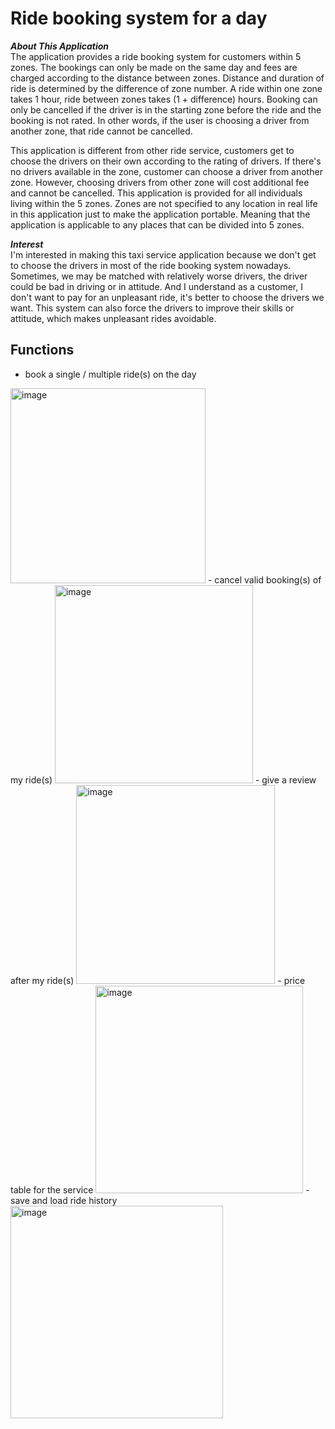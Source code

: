 # Ride booking system for a day 


***About This Application*** \
The application provides a ride booking system for customers within 5 zones. 
The bookings can only be made on the same day and fees are charged according to the distance between zones. 
Distance and duration of ride is determined by the difference of zone number.
A ride within one zone takes 1 hour, ride between zones takes (1 + difference) hours. 
Booking can only be cancelled if the driver is in the starting zone before the ride and the booking is not rated.
In other words, if the user is choosing a driver from another zone, that ride cannot be cancelled.

This application is different from other ride service, customers get to choose the drivers on their own according to the rating of drivers.
If there's no drivers available in the zone, customer can choose a driver from another zone. 
However, choosing drivers from other zone will cost additional fee and cannot be cancelled.
This application is provided for all individuals living within the 5 zones.
Zones are not specified to any location in real life in this application just to make the application portable.
Meaning that the application is applicable to any places that can be divided into 5 zones.

***Interest*** \
I'm interested in making this taxi service application because we don't get to choose the drivers in most of the ride booking system nowadays.
Sometimes, we may be matched with relatively worse drivers, the driver could be bad in driving or in attitude.
And I understand as a customer, I don't want to pay for an unpleasant ride, it's better to choose the drivers we want.
This system can also force the drivers to improve their skills or attitude, which makes unpleasant rides avoidable.


##  Functions 
- book a single / multiple ride(s) on the day
<img width="312" alt="image" src="https://user-images.githubusercontent.com/91409130/166129151-c1201456-083f-4e90-9200-3641a4841599.png">
- cancel valid booking(s) of my ride(s)
<img width="317" alt="image" src="https://user-images.githubusercontent.com/91409130/166129165-4414cc86-0411-43e4-afd3-061d7ac41f94.png">
- give a review after my ride(s)
<img width="318" alt="image" src="https://user-images.githubusercontent.com/91409130/166129138-3462ce42-c3d8-4957-81ff-5228c327e43c.png">
- price table for the service
<img width="332" alt="image" src="https://user-images.githubusercontent.com/91409130/166129172-086f609e-17a8-45d7-8ceb-ab11cfa5680e.png">
- save and load ride history
<img width="340" alt="image" src="https://user-images.githubusercontent.com/91409130/166129093-431efc99-38d9-4247-bb7f-bfec50a13ae3.png">








